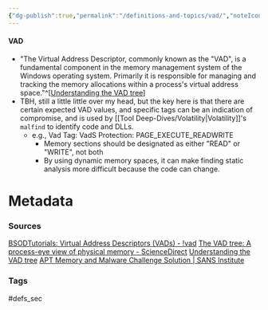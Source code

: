 ```yaml
---
{"dg-publish":true,"permalink":"/definitions-and-topics/vad/","noteIcon":""}
---
```


#### VAD
- "The Virtual Address Descriptor, commonly known as the "VAD", is a fundamental component in the memory management system of the Windows operating system. Primarily it is responsible for managing and tracking the memory allocations within a process's virtual address space."^[[Understanding the VAD tree](https://www.linkedin.com/pulse/understanding-virtual-address-descriptor-vad-windows-memory-taz-wake-etoue/)]
- TBH, still a little little over my head, but the key here is that there are certain expected VAD values, and specific tags can be an indication of compromise, and is used by [[Tool Deep-Dives/Volatility\|Volatility]]'s `malfind` to identify code and DLLs.
	- e.g., Vad Tag: VadS Protection: PAGE_EXECUTE_READWRITE
		- Memory sections should be designated as either "READ" or "WRITE", not both
		- By using dynamic memory spaces, it can make finding static analysis more difficult because the code can change.




# Metadata

### Sources
[BSODTutorials: Virtual Address Descriptors (VADs) - !vad](https://bsodtutorials.blogspot.com/2013/11/virtual-address-descriptors-vads-vad.html)
[The VAD tree: A process-eye view of physical memory - ScienceDirect](https://www.sciencedirect.com/science/article/pii/S1742287607000503)
[Understanding the VAD tree](https://www.linkedin.com/pulse/understanding-virtual-address-descriptor-vad-windows-memory-taz-wake-etoue/)
[APT Memory and Malware Challenge Solution | SANS Institute](https://www.sans.org/blog/apt-memory-and-malware-challenge-solution/)
### Tags
#defs_sec 